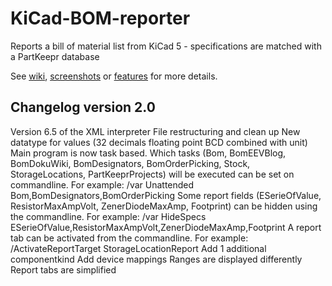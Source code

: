 # KiCad-BOM-reporter
Reports a bill of material list from KiCad 5 - specifications are matched with a PartKeepr database

See [wiki](https://github.com/HendriXML/KiCad-BOM-reporter/wiki), [screenshots](https://github.com/HendriXML/KiCad-BOM-reporter/wiki/Screenshots) or [features](https://github.com/HendriXML/KiCad-BOM-reporter/wiki/Features) for more details.

## Changelog version 2.0
Version 6.5 of the XML interpreter
File restructuring and clean up
New datatype for values (32 decimals floating point BCD combined with unit)
Main program is now task based. Which tasks (Bom, BomEEVBlog, BomDokuWiki, BomDesignators, BomOrderPicking, Stock, StorageLocations, PartKeeprProjects) will be executed can be set on commandline. For example:
  /var Unattended Bom,BomDesignators,BomOrderPicking
Some report fields (ESerieOfValue, ResistorMaxAmpVolt, ZenerDiodeMaxAmp, Footprint) can be hidden using the commandline. For example:
  /var HideSpecs ESerieOfValue,ResistorMaxAmpVolt,ZenerDiodeMaxAmp,Footprint
A report tab can be activated from the commandline. For example:
  /ActivateReportTarget StorageLocationReport
Add 1 additional componentkind
Add device mappings
Ranges are displayed differently
Report tabs are simplified
